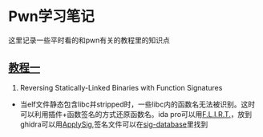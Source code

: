 # Pwn学习笔记

这里记录一些平时看的和pwn有关的教程里的知识点

## [教程一](https://www.youtube.com/watch?v=CgGha_zLqlo&list=PLhixgUqwRTjxglIswKp9mpkfPNfHkzyeN)

1. Reversing Statically-Linked Binaries with Function Signatures
- 当elf文件静态包含libc并stripped时，一些libc内的函数名无法被识别。这时可以利用插件+函数签名的方式还原函数名。ida pro可以用[F.L.I.R.T.](https://hex-rays.com/products/ida/tech/flirt/)，放到ghidra可以用[ApplySig](https://github.com/NWMonster/ApplySig),签名文件可以在[sig-database](https://github.com/push0ebp/sig-database)里找到